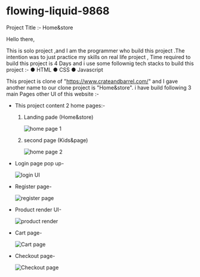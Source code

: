 # flowing-liquid-9868

Project Title :- Home&store

Hello there,

This is solo project ,and  I am the programmer who build this project .The intention was to just practice my skills on real life project , Time required to build  this project is 4 Days and i use some follownig tech stacks to build this project :-
● HTML
● CSS
● Javascript

This project is clone of "https://www.crateandbarrel.com/" and I gave another name to our clone project is "Home&store". i have build following 3 main Pages other UI of this website :-

* This project content 2 home pages:-
  1. Landing pade  (Home&store) 
  
     ![home page 1](https://user-images.githubusercontent.com/119421686/226376698-1d47f485-7b85-4aa1-9d64-568525b122c9.png)

  2. second page  (Kids&page)
  
     ![home page 2](https://user-images.githubusercontent.com/119421686/226377637-0f50089a-add5-4de6-81a7-ae73b0934e2c.png)

* Login page pop up-

  ![login UI](https://user-images.githubusercontent.com/119421686/226378021-85665daa-4655-4a92-9d0a-7159cb42c195.png)

* Register page-

  ![register page](https://user-images.githubusercontent.com/119421686/226378184-69e18a2f-3476-4dc2-9acf-27a597e24d5b.png)

* Product render UI-

  ![product render](https://user-images.githubusercontent.com/119421686/226378360-e82ebc91-016d-4f62-945b-1c85021bd23b.png)
  
* Cart page-

  ![Cart page](https://user-images.githubusercontent.com/119421686/226378658-ee643d74-92d3-48e8-910a-702c2c9a43b6.png)

* Checkout page-

  ![Checkout page](https://user-images.githubusercontent.com/119421686/226378831-c1645ede-f11a-4059-9097-a145e859888a.png)


  
